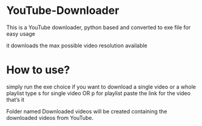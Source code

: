 # YouTube-Downloader

This is a YouTube downloader, python based and converted to exe file for easy usage 

it downloads the max possible video resolution available 

# How to use?
simply run the exe
choice if you want to download a single video or a whole playlist
type s for single video OR p for playlist
paste the link for the video 
that’s it 

Folder named Downloaded videos will be created 
containing the downloaded videos from YouTube.
